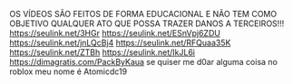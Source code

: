 OS VÍDEOS SÃO FEITOS DE FORMA EDUCACIONAL E NÃO TEM COMO OBJETIVO QUALQUER ATO QUE POSSA TRAZER DANOS A TERCEIROS!!! https://seulink.net/3HGr https://seulink.net/ESnVpj6ZDU https://seulink.net/jnLQcBj4 https://seulink.net/RFQuaa35K https://seulink.net/ZTBh https://seulink.net/IkJL6i
https://dimagratis.com/PackByKaua
se quiser me d0ar alguma coisa no roblox meu nome é Atomicdc19
